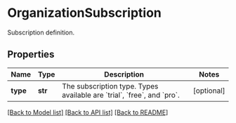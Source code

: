 # OrganizationSubscription

Subscription definition.

## Properties

| Name     | Type    | Description                                                                                          | Notes      |
| -------- | ------- | ---------------------------------------------------------------------------------------------------- | ---------- |
| **type** | **str** | The subscription type. Types available are &#x60;trial&#x60;, &#x60;free&#x60;, and &#x60;pro&#x60;. | [optional] |

[[Back to Model list]](README.md#documentation-for-models) [[Back to API list]](README.md#documentation-for-api-endpoints) [[Back to README]](README.md)
